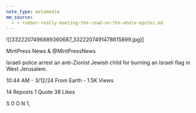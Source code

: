 ```yaml
---
note_type: metamedia
mm_source:
  - - rubber-really-meeting-the-road-on-the-whole-epstei.md
---
```


![[3322207496889360687_3322207491478615899.jpg]]

MintPress News &
@MintPressNews

Israeli police arrest an anti-Zionist Jewish child
for burning an Israeli flag in West Jerusalem.

10:44 AM - 3/12/24 From Earth - 1.5K Views

14 Reposts 1 Quote 38 Likes

S 0 O N 1,

